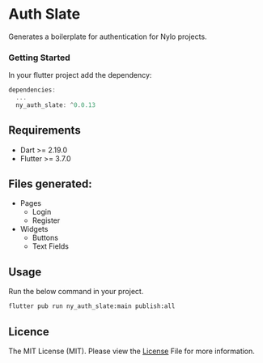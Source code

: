 # Auth Slate
Generates a boilerplate for authentication for Nylo projects.

### Getting Started #
In your flutter project add the dependency:

``` dart 
dependencies:
  ...
  ny_auth_slate: ^0.0.13
```

## Requirements
* Dart >= 2.19.0
* Flutter >= 3.7.0

## Files generated:
- Pages
  - Login
  - Register
- Widgets
  - Buttons
  - Text Fields

## Usage

Run the below command in your project.

``` bash
flutter pub run ny_auth_slate:main publish:all
```

## Licence

The MIT License (MIT). Please view the [License](https://github.com/nylo-core/ny_auth_slate/blob/main/licence) File for more information.